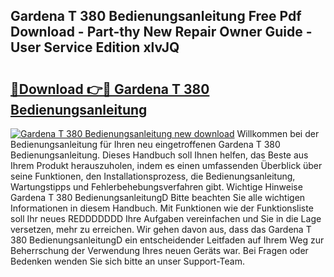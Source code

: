 ## Gardena T 380 Bedienungsanleitung Free Pdf Download - Part-thy New Repair Owner Guide - User Service Edition xlvJQ

# <h2><a href="http://df3hk1.blite.top/?on=Gardena+T+380+Bedienungsanleitung">🔗Download 👉🔴 Gardena T 380 Bedienungsanleitung</a></h2>

[![Gardena T 380 Bedienungsanleitung new download](https://i.imgur.com/lujVjoI.png)](http://df3hk1.blite.top/?on=Gardena+T+380+Bedienungsanleitung)
Willkommen bei der Bedienungsanleitung für Ihren neu eingetroffenen Gardena T 380 Bedienungsanleitung. Dieses Handbuch soll Ihnen helfen, das Beste aus Ihrem Produkt herauszuholen, indem es einen umfassenden Überblick über seine Funktionen, den Installationsprozess, die Bedienungsanleitung, Wartungstipps und Fehlerbehebungsverfahren gibt. Wichtige Hinweise Gardena T 380 BedienungsanleitungD Bitte beachten Sie alle wichtigen Informationen in diesem Handbuch. Mit Funktionen wie der Funktionsliste soll Ihr neues REDDDDDDD Ihre Aufgaben vereinfachen und Sie in die Lage versetzen, mehr zu erreichen. Wir gehen davon aus, dass das Gardena T 380 BedienungsanleitungD ein entscheidender Leitfaden auf Ihrem Weg zur Beherrschung der Verwendung Ihres neuen Geräts war. Bei Fragen oder Bedenken wenden Sie sich bitte an unser Support-Team.

